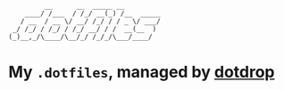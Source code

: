 ```
         __      __  _____ __
    ____/ /___  / /_/ __(_) /__  _____
   / __  / __ \/ __/ /_/ / / _ \/ ___/
 _/ /_/ / /_/ / /_/ __/ / /  __(__  )
(_)__,_/\____/\__/_/ /_/_/\___/____/
```

# My `.dotfiles`, managed by [dotdrop](https://github.com/deadc0de6/dotdrop)
